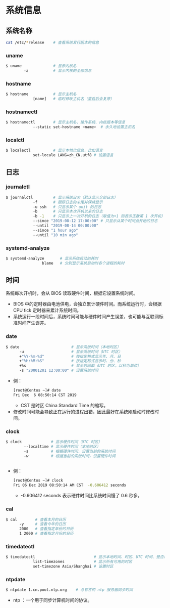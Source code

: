 # 系统信息

## 系统名称

```sh
cat /etc/*release    # 查看系统发行版本的信息
```

### uname

```sh
$ uname              # 显示内核名
        -a           # 显示内核的全部信息
```

### hostname

```sh
$ hostname           # 显示主机名
            [name]   # 临时修改主机名（重启后会复原）
```

### hostnamectl

```sh
$ hostnamectl        # 显示主机名、操作系统、内核版本等信息
            --static set-hostname <name>  # 永久地设置主机名
```

### localctl

```sh
$ localectl          # 显示本地化信息，比如语言
            set-locale LANG=zh_CN.utf8 # 设置语言
```

## 日志

### journalctl

```sh
$ journalctl         # 显示系统日志（默认显示全部日志）
            -f       # 跟踪日志的末尾并保持显示
            -u ssh   # 只显示某个 unit 的日志
            -b       # 只显示本次开机以来的日志
            -b -1    # 只显示上一次开机的日志（取值为+1 则表示正数第 1 次开机）
            --since "2019-08-12 17:00:00" # 只显示从某个时间点开始的日志
            --until "2019-08-14 00:00:00" 
            --since "1 hour ago"
            --until "10 min ago"
```

### systemd-analyze

```sh
$ systemd-analyze       # 显示系统启动的耗时
                blame   # 分别显示系统启动时各个进程的耗时
```

## 时间

系统每次开机时，会从 BIOS 读取硬件时间，根据它设置系统时间。
- BIOS 中的定时器由电池供电，会独立累计硬件时间。而系统运行时，会根据 CPU tick 定时器来累计系统时间。
- 系统运行一段时间后，系统时间可能与硬件时间产生误差，也可能与互联网标准时间产生误差。

### date

```sh
$ date                       # 显示系统时间（本地时区）
      -u                     # 显示系统时间（UTC 时区）
      +"%Y-%m-%d"            # 按指定格式显示年、月、日
      +"%H:%M:%S"            # 按指定格式显示时、分、秒
      +%s                    # 显示时间戳（UTC 时区，以秒为单位）
      -s "20001201 12:00:00" # 设置系统时间
```
- 例：
    ```sh
    [root@Centos ~]# date
    Fri Dec  6 08:50:14 CST 2019
    ```
    - CST 是时区 China Standard Time 的缩写。
- 修改时间可能会导致正在运行的进程出错，因此最好在系统刚启动时修改时间。

### clock

```sh
$ clock             # 显示硬件时间（UTC 时区）
        --localtime # 显示硬件时间（本地时区）
        -s          # 根据硬件时间，设置当前的系统时间
        -w          # 根据当前的系统时间，设置硬件时间
 
```
- 例：
    ```sh
    [root@Centos ~]# clock
    Fri 06 Dec 2019 08:50:14 AM CST  -0.606412 seconds
    ```
    - -0.606412 seconds 表示硬件时间比系统时间慢了 0.6 秒多。

### cal

```sh
$ cal        # 查看本月的日历
      -y     # 查看今年的日历
      2000   # 查看指定年份的日历
      1 2000 # 查看指定月份的日历
```

### timedatectl

```sh
$ timedatectl                          # 显示本地时间、时区、UTC 时间、是否进行 NTP 同步
            list-timezones             # 显示所有可用的时区
            set-timezone Asia/Shanghai # 设置时区
```

### ntpdate

```sh
$ ntpdate 1.cn.pool.ntp.org    # 与官方的 ntp 服务器同步时间
```
- ntp ：一个用于同步计算机时间的协议。
